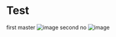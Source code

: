 # Test
first master
![image](https://github.com/Jimmy-Dai/Test/master/title9.png)
second no 
![image](https://github.com/Jimmy-Dai/Test/title9.png)